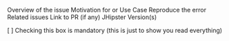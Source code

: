 Overview of the issue
Motivation for or Use Case
Reproduce the error
Related issues
Link to PR (if any)
JHipster Version(s)

[ ] Checking this box is mandatory (this is just to show you read everything)
